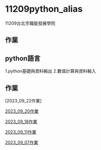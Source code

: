 # 11209python_alias

11209台北市職能發展學院
## 作業

## python語言
1.python基礎與資料輸出
2.數值計算與資料輸入

## 作業
[2023_09_22作業]

[2023_09_20作業](https://github.com/aliasting/11209python_alias/blob/main/lesson7_2.ipynb)

[2023_09_18作業](https://github.com/aliasting/11209python_alias/blob/main/lesson6_2.ipynb)

[2023_09_11作業](2023_09_11作業)

[2023_09_07作業](2023_09_07作業)

